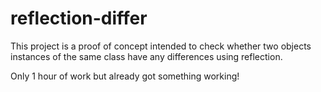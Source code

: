 # reflection-differ

This project is a proof of concept intended to check whether two objects instances of the same class have any differences using reflection.

Only 1 hour of work but already got something working!
